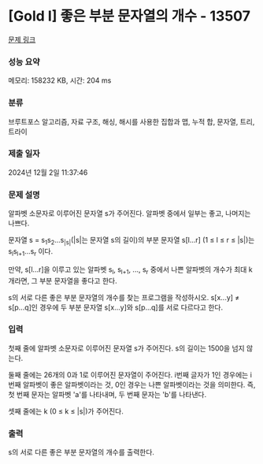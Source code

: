 # [Gold I] 좋은 부분 문자열의 개수 - 13507 

[문제 링크](https://www.acmicpc.net/problem/13507) 

### 성능 요약

메모리: 158232 KB, 시간: 204 ms

### 분류

브루트포스 알고리즘, 자료 구조, 해싱, 해시를 사용한 집합과 맵, 누적 합, 문자열, 트리, 트라이

### 제출 일자

2024년 12월 2일 11:37:46

### 문제 설명

<p>알파벳 소문자로 이루어진 문자열 s가 주어진다. 알파벳 중에서 일부는 좋고, 나머지는 나쁘다.</p>

<p>문자열 s = s<sub>1</sub>s<sub>2</sub>...s<sub>|s|</sub>(|s|는 문자열 s의 길이)의 부분 문자열 s[l...r] (1 ≤ l ≤ r ≤ |s|)는 s<sub>l</sub>s<sub>l+1</sub>...s<sub>r</sub> 이다.</p>

<p>만약, s[l...r]을 이루고 있는 알파벳 s<sub>l</sub>, s<sub>l+1</sub>, ..., s<sub>r</sub> 중에서 나쁜 알파벳의 개수가 최대 k개라면, 그 부분 문자열을 좋다고 한다.</p>

<p>s의 서로 다른 좋은 부분 문자열의 개수를 찾는 프로그램을 작성하시오. s[x...y] ≠ s[p...q]인 경우에 두 부분 문자열 s[x...y]와 s[p...q]를 서로 다르다고 한다.</p>

### 입력 

 <p>첫째 줄에 알파벳 소문자로 이루어진 문자열 s가 주어진다. s의 길이는 1500을 넘지 않는다.</p>

<p>둘째 줄에는 26개의 0과 1로 이루어진 문자열이 주어진다. i번째 글자가 1인 경우에는 i번째 알파벳이 좋은 알파벳이라는 것, 0인 경우는 나쁜 알파벳이라는 것을 의미한다. 즉, 첫 번째 문자는 알파벳 'a'를 나타내며, 두 번째 문자는 'b'를 나타낸다.</p>

<p>셋째 줄에는 k (0 ≤ k ≤ |s|)가 주어진다.</p>

### 출력 

 <p>s의 서로 다른 좋은 부분 문자열의 개수를 출력한다.</p>

